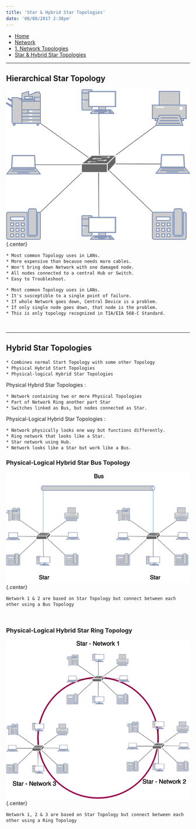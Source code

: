 ```yaml
---
title: 'Star & Hybrid Star Topologies'
date: '08/08/2017 2:38pm'
---
```


<div>
<nav class="breadcrumb is-medium" aria-label="breadcrumbs">
  <ul>
    <li><a href="/"><span class="icon is-small"><i class="fa fa-home"></i></span>Home<span></span></a></li>
    <li><a href="/network"><span class="icon is-small"><i class="fa fa-connectdevelop"></i></span><span>Network</span></a></li>
    <li><a href="/network/foundations-of-networking-networking-basics/1-network-topologies"></span>1. Network Topologies<span></span></a></li>
    <li><a href="#"></span>Star & Hybrid Star Topologies<span></span></a></li>
  </ul>
</nav>
</div>

---

## Hierarchical Star Topology  

![Alt text](hierarchical-star-topology.png?cropResize=500,500)   {.center}
```
* Most common Topology uses in LANs.
* More expensive than because needs more cables.
* Won't bring down Network with one damaged node.
* All nodes connected to a central Hub or Switch.
* Easy to Troubleshoot.
```
```
* Most common Topology uses in LANs.
* It's susceptible to a single point of failure.
* If whole Network goes down, Central Device is a problem.
* If only single node goes down, that node is the problem.
* This is only topology recognized in TIA/EIA 568-C Standard.
```
</br>

---
## Hybrid Star Topologies
```
* Combines normal Start Topology with some other Topology
* Physical Hybrid Start Topologies
* Physical-logical Hybrid Star Topologies
```
Physical Hybrid Star Topologies :
```
* Network containing two or more Physical Topologies
* Part of Network Ring another part Star
* Switches linked as Bus, but nodes connected as Star.
```

Physical-Logical Hybrid Star Topologies :
```
* Network physically looks one way but functions differently.
* Ring network that looks like a Star.
* Star network using Hub.
* Network looks like a Star but work like a Bus.
```

### Physical-Logical Hybrid Star Bus Topology
![Alt text](hybrid-star-bus-topology.png?cropResize=700,700)   {.center}

```
Network 1 & 2 are based on Star Topology but connect between each other using a Bus Topology
```


</br>

### Physical-Logical Hybrid Star Ring Topology
![Alt text](hybrid-star-ring-topology.png?cropResize=700,700)   {.center}

```
Network 1, 2 & 3 are based on Star Topology but connect between each other using a Ring Topology
```
